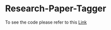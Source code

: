 # Research-Paper-Tagger

To see the code please refer to this [Link](https://github.com/arbaazQureshi/research_paper_tagger)
